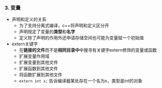 ### 3. 变量

- 声明和定义的关系
  - 为了支持分离式编译，c++将声明和定义区分开
  - 声明规定了变量的**类型**和**名字**
  - 定义除了声明的作用外还申请存储空间也可能为变量赋一个初始值
- extern关键字
  - 在**链接的文件**而不是**相同目录中**中搜寻有关键字extern修饰的变量或函数
  - 扩展变量作用域
  - 扩展变量到其他文件
  - 扩展函数到其他文件
  - 将函数扩展到其他文件
  - `extern int x;` 告诉编译器某处存在一个名为x，类型是int的对象
